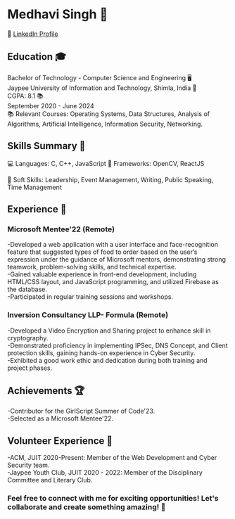 # Medhavi Singh 🚀
💼 [LinkedIn Profile](https://www.linkedin.com/in/medhavi-singh-vm/) 
<!-- 👩‍💻 GitHub:[ GitHub Profile](https://github.com/MedhaviSingh) -->

## Education 🎓
Bachelor of Technology - Computer Science and Engineering 🖥️  
Jaypee University of Information and Technology, Shimla, India 🏫  
CGPA: 8.1 📚  
September 2020 - June 2024  
📚 Relevant Courses: Operating Systems, Data Structures, Analysis of Algorithms, Artificial Intelligence, Information Security, Networking.  

## Skills Summary 🌟
💻 Languages: C, C++, JavaScript 
🚀 Frameworks: OpenCV, ReactJS 
<!--🛠️ Tools: GIT, MySQL, VS Code, Android Studio, IntelliJ IDEA Ultimate  
🌐 Platforms: Linux, Web, Windows, AWS, WordPress-->  
🤝 Soft Skills: Leadership, Event Management, Writing, Public Speaking, Time Management  

## Experience 💼

### Microsoft Mentee'22 (Remote)  

-Developed a web application with a user interface and face-recognition feature that suggested types of food to order based on the user’s expression under the guidance of Microsoft mentors, demonstrating strong teamwork, problem-solving skills, and technical expertise.  
-Gained valuable experience in front-end development, including HTML/CSS layout, and JavaScript programming, and utilized Firebase as the database.  
-Participated in regular training sessions and workshops.

### Inversion Consultancy LLP- Formula (Remote)

-Developed a Video Encryption and Sharing project to enhance skill in cryptography.  
-Demonstrated proficiency in implementing IPSec, DNS Concept, and Client protection skills, gaining hands-on experience in Cyber Security.  
-Exhibited a good work ethic and dedication during both training and project phases.  

## Achievements 🏆

-Contributor for the GirlScript Summer of Code'23.  
-Selected as a Microsoft Mentee'22.  

## Volunteer Experience 🤝  

-ACM, JUIT 2020-Present: Member of the Web Development and Cyber Security team.  
-Jaypee Youth Club, JUIT 2020 - 2022: Member of the Disciplinary Committee and Literary Club.  

### Feel free to connect with me for exciting opportunities! Let's collaborate and create something amazing! 🌟  
